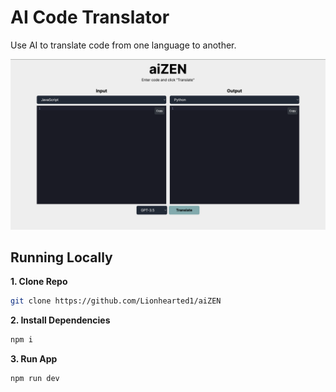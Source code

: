 # AI Code Translator

Use AI to translate code from one language to another.

![AI Code Translator](./public/screenshot.png)

## Running Locally

**1. Clone Repo**

```bash
git clone https://github.com/Lionhearted1/aiZEN
```

**2. Install Dependencies**

```bash
npm i
```

**3. Run App**

```bash
npm run dev
```

